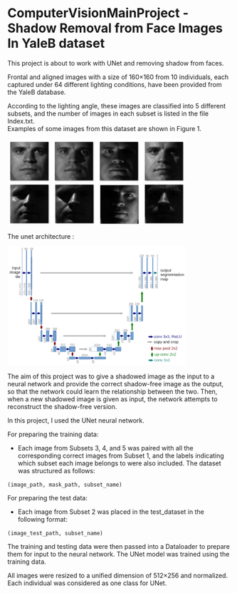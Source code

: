 # ComputerVisionMainProject - Shadow Removal from Face Images In YaleB dataset

This project is about to work with UNet and removing shadow from faces.

Frontal and aligned images with a size of 160×160 from 10 individuals, each captured under 64 different lighting conditions, have been provided from the YaleB database.

According to the lighting angle, these images are classified into 5 different subsets, and the number of images in each subset is listed in the file Index.txt.</br>
Examples of some images from this dataset are shown in Figure 1. </br>

<img src="image.png" width="400"/>


The unet architecture : 

<img src="u-net-architecture.png" width="400"/>

The aim of this project was to give a shadowed image as the input to a neural network and provide the correct shadow-free image as the output, so that the network could learn the relationship between the two. Then, when a new shadowed image is given as input, the network attempts to reconstruct the shadow-free version.

In this project, I used the UNet neural network.

For preparing the training data:

- Each image from Subsets 3, 4, and 5 was paired with all the corresponding correct images from Subset 1, and the labels indicating which subset each image belongs to were also included. The dataset was structured as follows:

```
(image_path, mask_path, subset_name)
```
For preparing the test data:

- Each image from Subset 2 was placed in the test_dataset in the following format:

```
(image_test_path, subset_name)
```
The training and testing data were then passed into a Dataloader to prepare them for input to the neural network. The UNet model was trained using the training data.

All images were resized to a unified dimension of 512×256 and normalized. Each individual was considered as one class for UNet.

